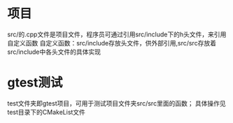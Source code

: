 # 项目
src/的.cpp文件是项目文件，程序员可通过引用src/include下的h头文件，来引用自定义函数
自定义函数：src/include存放头文件，供外部引用,src/src存放着src/include中各头文件的具体实现
# gtest测试
test文件夹即gtest项目，可用于测试项目文件夹src/src里面的函数；
具体操作见test目录下的CMakeList文件